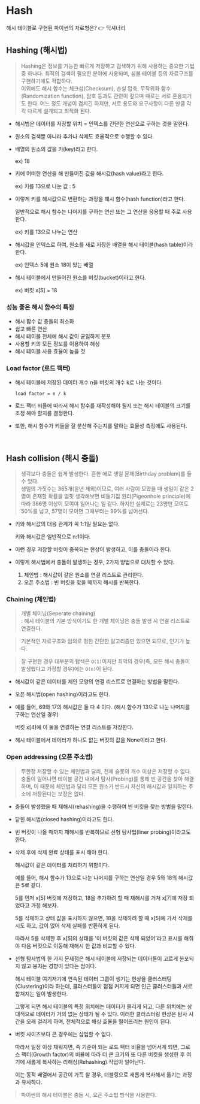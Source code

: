 # Hash

해시 테이블로 구현된 파이썬의 자료형은? 👉 딕셔너리

## Hashing (해시법)

> Hashing은 정보를 가능한 빠르게 저장하고 검색하기 위해 사용하는 중요한 기법 중 하나다. 최적의 검색이 필요한 분야에 사용되며, 심볼 테이블 등의 자료구조를 구현하기에도 적합하다.<br>이외에도 해시 함수는 체크섬(Checksum), 손실 압축, 무작위화 함수(Randomization function), 암호 등과도 관련이 깊으며 때로는 서로 혼용되기도 한다. 어느 정도 개념이 겹치긴 하지만, 서로 용도와 요구사항이 다른 만큼 각각 다르게 설계되고 최적화 된다.

- 해시법은 데이터를 저장할 위치 = 인덱스를 간단한 연산으로 구하는 것을 말한다.
- 원소의 검색뿐 아니라 추가나 삭제도 효율적으로 수행할 수 있다.
- 배열의 원소의 값을 키(key)라고 한다.

  ex) 18

- 키에 어떠한 연산을 해 만들어진 값을 해시값(hash value)라고 한다.

  ex) 키를 13으로 나눈 값 : 5

- 이렇게 키를 해시값으로 변환하는 과정을 해시 함수(hash function)라고 한다.

  일반적으로 해시 함수는 나머지를 구하는 연산 또는 그 연산을 응용할 때 주로 사용한다.

  ex) 키를 13으로 나누는 연산

- 해시값을 인덱스로 하여, 원소를 새로 저장한 배열을 해시 테이블(hash table)이라 한다.

  ex) 인덱스 5에 원소 18이 있는 배열

- 해시 테이블에서 만들어진 원소를 버킷(bucket)이라고 한다.

  ex) 버킷 x[5] = 18

### 성능 좋은 해시 함수의 특징

- 해시 함수 값 충돌의 최소화
- 쉽고 빠른 연산
- 해시 테이블 전체에 해시 값이 균일하게 분포
- 사용할 키의 모든 정보를 이용하여 해싱
- 해시 테이블 사용 효율이 높을 것

### Load factor (로드 팩터)

- 해시 테이블에 저장된 데이터 개수 n을 버킷의 개수 k로 나눈 것이다.

  `load factor = n / k`

- 로드 팩터 비율에 따라서 해시 함수를 재작성해야 될지 또는 해시 테이블의 크기를 조정 해야 할지를 결정한다.
- 또한, 해시 함수가 키들을 잘 분산해 주는지를 말하는 효율성 측정에도 사용된다.

<br>

## Hash collision (해시 충돌)

> 생각보다 충돌은 쉽게 발생한다. 흔한 에로 생일 문제(Birthday problem)를 들 수 있다.<br>생일의 가짓수는 365개(윤년 제외)이므로, 여러 사람이 모였을 때 생일이 같은 2명이 존재할 확률을 얼핏 생각해보면 비둘기집 원리(Pigeonhole principle)에 따라 366명 이상이 모여야 일어나는 일 같다. 하지만 실제로는 23명만 모여도 50%를 넘고, 57명이 모이면 그때부터는 99%를 넘어선다.

- 키와 해시값의 대응 관계가 꼭 1:1일 필요는 없다.

  키와 해시값은 일반적으로 n:1이다.

- 이런 경우 저장할 버킷이 중복되는 현상이 발생하고, 이를 충돌이라 한다.
- 이렇게 해시법에서 충돌이 발생하는 경우, 2가지 방법으로 대처할 수 있다.
  1. 체인법 : 해시값이 같은 원소를 연결 리스트로 관리한다.
  2. 오픈 주소법 : 빈 버킷을 찾을 때까지 해시를 반복한다.

### Chaining (체인법)

> 개별 체이닝(Seperate chaining)<br>: 해시 테이블의 기본 방식이기도 한 개별 체이닝은 충돌 발생 시 연결 리스트로 연결한다.

> 기본적인 자료구조와 임의로 정한 간단한 알고리즘만 있으면 되므로, 인기가 높다.

> 잘 구현한 경우 대부분의 탐색은 `O(1)`이지만 최악의 경우(즉, 모든 해시 충돌이 발생했다고 가정할 경우)에는 `O(n)`이 된다.

- 해시값이 같은 데이터를 체인 모양의 연결 리스트로 연결하는 방법을 말한다.
- 오픈 해시법(open hashing)이라고도 한다.
- 예를 들어, 69와 17의 해시값은 둘 다 4 이다. (해시 함수가 13으로 나눈 나머지를 구하는 연산일 경우)

  버킷 x[4]에 이 둘을 연결하는 연결 리스트를 저장한다.

- 해시 테이블에서 데이터가 하나도 없는 버킷의 값을 None이라고 한다.

### Open addressing (오픈 주소법)

> 무한정 저장할 수 있는 체인법과 달리, 전체 슬롯의 개수 이상은 저장할 수 없다. 충돌이 일어나면 테이블 공간 내에서 탐사(Probing)를 통해 빈 공간을 찾아 해결하며, 이 때문에 체인법과 달리 모든 원소가 반드시 자신의 해시값과 일치하는 주소에 저장된다는 보장은 없다.

- 충돌이 발생했을 때 재해시(rehashing)을 수행하여 빈 버킷을 찾는 방법을 말한다.
- 닫힌 해시법(closed hashing)이라고도 한다.
- 빈 버킷이 나올 때까지 재해시를 반복하므로 선형 탐사법(liner probing)이라고도 한다.
- 삭제 후에 삭제 완료 상태를 표시 해야 한다.

  해시값이 같은 데이터를 처리하기 위함이다.

  예를 들어, 해시 함수가 13으로 나눈 나머지를 구하는 연산일 경우 5와 18의 해시값은 5로 같다.

  5를 먼저 x[5] 버킷에 저장하고, 18을 추가하려 할 때 재해시를 거쳐 x[7]에 저장 되었다고 가정 해보자.

  5를 삭제하고 상태 값을 표시하지 않으면, 18을 삭제하려 할 때 x[5]에 가서 삭제를 시도 하고, 값이 없어 삭제 실패를 반환하게 된다.

  따라서 5를 삭제한 후 x[5]의 상태를 '이 버킷의 값은 삭제 되었어'라고 표시를 해줘야 다음 버킷으로 이동해 재해시 한 값과 비교할 수 있다.

- 선형 탐사법의 한 가지 문제점은 해시 테이블에 저장되는 데이터들이 고르게 분포되지 않고 뭉치는 경향이 있다는 점이다.

  해시 테이블 여기저기에 연속된 데이터 그룹이 생기는 현상을 클러스터팅(Clustering)이라 하는데, 클러스터들이 점점 커지게 되면 인근 클러스터들과 서로 합쳐지는 일이 발생한다.

  그렇게 되면 해시 테이블의 특정 위치에는 데이터가 몰리게 되고, 다른 위치에는 상대적으로 데이터가 거의 없는 상태가 될 수 있다. 이러한 클러스터링 현상은 탐사 시간을 오래 걸리게 하며, 전체적으로 해싱 효율을 떨어뜨리는 원인이 된다.

- 버킷 사이즈보다 큰 경우에는 삽입할 수 없다.

  따라서 일정 이상 채워지면, 즉 기준이 되는 로드 팩터 비율을 넘어서게 되면, 그로스 팩터(Growth factor)의 비율에 따라 더 큰 크기의 또 다른 버킷을 생성한 후 여기에 새롭게 복사하는 리해싱(Rehashing) 작업이 일어난다.

  이는 동적 배열에서 공간이 가득 찰 경우, 더블링으로 새롭게 복사해서 옮기는 과정과 유사하다.

> 파이썬의 해시 테이블은 충돌 시, 오픈 주소법 방식을 사용한다.
